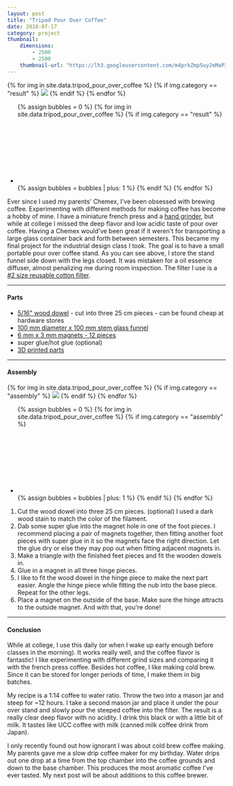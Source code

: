 ```yaml
---
layout: post
title: "Tripod Pour Over Coffee"
date: 2018-07-17
category: project
thumbnail: 
    dimensions: 
        - 2500
        - 2500
    thumbnail-url: "https://lh3.googleusercontent.com/m4prkZmp5uyJeMaP3KDyhfoe3XBSn-8KNak4Wy1__uM1JysbBgUSuEr-CeO-UiGNLFMPM9fJqCXt9WvXShH5INFdcfwT0e2o4OuMytQZwPEGQQxffF0F1vzNkrVmWerKY1Grwnh4RG4=w1920-h1080"
---
```


<main>
    <div>
        <div id="result" class="slide-gallery">
        {% for img in site.data.tripod_pour_over_coffee %}
            {% if img.category == "result" %}
                <img class="slides" src="{{img.img-url}}">
            {% endif %}
        {% endfor %}
        <ul class="controls">
            {% assign bubbles = 0 %}
                {% for img in site.data.tripod_pour_over_coffee %}
                    {% if img.category == "result" %}
                        <li class="slide-bubble highlight show" onclick="currentSlide({{bubbles}}, '#result')" onmouseover="currentSlide({{bubbles}}, '#result')">
                            <svg><circle/></svg> 
                        </li>
                        {% assign bubbles = bubbles | plus: 1 %}
                    {% endif %}
                {% endfor %}
        </ul>
    </div>
    <p>
        Ever since I used my parents' Chemex, I've been obsessed with brewing coffee. Experimenting with different methods for making coffee has become a hobby of mine. I have a miniature french press and a <a href="https://amzn.to/2Jwhb76" target="_blank">hand grinder</a>, but while at college I missed the deep flavor and low acidic taste of pour over coffee. Having a Chemex would've been great if it weren't for transporting a large glass container back and forth between semesters. This became my final project for the industrial design class I took. The goal is to have a small portable pour over coffee stand. As you can see above, I store the stand funnel side down with the legs closed. It was mistaken for a oil essence diffuser, almost penalizing me during room inspection. The filter I use is a <a href="https://amzn.to/2zPaVry" target="_blank">#2 size reusable cotton filter</a>.
    </p>
    <hr>
    <h4>Parts</h4>
    <a href="" target="_blank"></a>
    <ul>
        <li>
            <a href="https://amzn.to/2utDTYZ" target="_blank">5/16" wood dowel</a> - cut into three 25 cm pieces - can be found cheap at hardware stores
        </li>
        <li>
            <a href="https://amzn.to/2mpRWdm" target="_blank">100 mm diameter x 100 mm stem glass funnel</a>
        </li>
        <li>
            <a href="https://amzn.to/2uuQRWl" target="_blank">6 mm x 3 mm magnets - 12 pieces</a>
        </li>
        <li>
            super glue/hot glue (optional)
        </li>
        <li>
            <a href="https://www.thingiverse.com/thing:30082493D" target="_blank">3D printed parts</a> 
        </li>
    </ul>
    <hr>
    <h4>Assembly</h4>
    <div>
        <div id="assembly" class="slide-gallery">
        {% for img in site.data.tripod_pour_over_coffee %}
            {% if img.category == "assembly" %}
                <img class="slides" src="{{img.img-url}}">
            {% endif %}
        {% endfor %}
        <ul class="controls">
            {% assign bubbles = 0 %}
                {% for img in site.data.tripod_pour_over_coffee %}
                    {% if img.category == "assembly" %}
                        <li class="slide-bubble highlight show" onclick="currentSlide({{bubbles}}, '#assembly')" onmouseover="currentSlide({{bubbles}}, '#assembly')">
                            <svg><circle/></svg> 
                        </li>
                        {% assign bubbles = bubbles | plus: 1 %}
                    {% endif %}
                {% endfor %}
        </ul>
    </div>
    <ol>
        <li>
            Cut the wood dowel into three 25 cm pieces. (optional) I used a dark wood stain to match the color of the filament. 
        </li>
        <li>
            Dab some super glue into the magnet hole in one of the foot pieces. I recommend placing a pair of magnets together, then fitting another foot pieces with super glue in it so the magnets face the right direction. Let the glue dry or else they may pop out when fitting adjacent magnets in. 
        </li>
        <li>
            Make a triangle with the finished feet pieces and fit the wooden dowels in.
        </li>
        <li>
            Glue in a magnet in all three hinge pieces.
        </li>
        <li>
            I like to fit the wood dowel in the hinge piece to make the next part easier. Angle the hinge piece while fitting the nub into the base piece. Repeat for the other legs.
        </li>
        <li>
            Place a magnet on the outside of the base. Make sure the hinge attracts to the outside magnet. And with that, you're done!
        </li>
    </ol>
    <hr>
    <h4>Conclusion</h4>
    <p>
        While at college, I use this daily (or when I wake up early enough before classes in the morning). It works really well, and the coffee flavor is fantastic! I like experimenting with different grind sizes and comparing it with the french press coffee. Besides hot coffee, I like making cold brew. Since it can be stored for longer periods of time, I make them in big batches.
    </p>
    <p>
        My recipe is a 1:14 coffee to water ratio. Throw the two into a mason jar and steep for ~12 hours. I take a second mason jar and place it under the pour over stand and slowly pour the steeped coffee into the filter. The result is a really clear deep flavor with no acidity. I drink this black or with a little bit of milk. It tastes like UCC coffee with milk (canned milk coffee drink from Japan).
    </p>
    <p>
        I only recently found out how ignorant I was about cold brew coffee making. My parents gave me a slow drip coffee maker for my birthday. Water drips out one drop at a time from the top chamber into the coffee grounds and down to the base chamber. This produces the most aromatic coffee I've ever tasted. My next post will be about additions to this coffee brewer.
    </p>